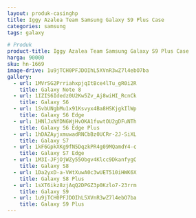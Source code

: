 ```yaml
---
layout: produk-casinghp
title: Iggy Azalea Team Samsung Galaxy S9 Plus Case
categories: samsung
tags: galaxy

# Produk
product-title: Iggy Azalea Team Samsung Galaxy S9 Plus Case
harga: 90000
sku: hn-1669
image-drive: 1u9jTCH0PFJDOIhL5XVnR3wZ7l4ebO7ba
gallery:
  - url: 1MVrSG2PrriahxpjqItBce4lTu_gR0i2R
    title: Galaxy Note 8
  - url: 1IZIS6Idedz0U2Kw5Zv_Aj8wiHI_RcnCk
    title: Galaxy S6
  - url: 1SvbUNgbMu1x91Ksvyx4Ba8HSKjgkIlWp
    title: Galaxy S6 Edge
  - url: 1HNlJxNfDN6WjHvOKA1fuwtOU2gDFuNTh
    title: Galaxy S6 Edge Plus
  - url: 1hDAZAyjxmuwadRNCbBz0UCRr-2J-SiXL
    title: Galaxy S7
  - url: 1kF6GpkXKg9fN5DqzkPR4g09MQamdY4-c
    title: Galaxy S7 Edge
  - url: 1M3I-JFjOjWZy55Obgv4Klcc9DkanfygC
    title: Galaxy S8
  - url: 1Da2yxD-a-VWtXuwA0c3wUET510iHWK6X
    title: Galaxy S8 Plus
  - url: 1sXT6ikz8zjAqQ2DPGZ3p0Kzlo7-23rrm
    title: Galaxy S9
  - url: 1u9jTCH0PFJDOIhL5XVnR3wZ7l4ebO7ba
    title: Galaxy S9 Plus
---
```


